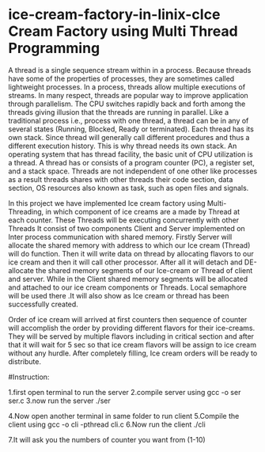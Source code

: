 # ice-cream-factory-in-linix-cIce Cream Factory using Multi Thread Programming


A thread is a single sequence stream within in a process. Because threads have some of the properties of processes, they are sometimes called lightweight processes. In a process, threads allow multiple executions of streams. In many respect, threads are popular way to improve application through parallelism. The CPU switches rapidly back and forth among the threads giving illusion that the threads are running in parallel. Like a traditional process i.e., process with one thread, a thread can be in any of several states (Running, Blocked, Ready or terminated). Each thread has its own stack. Since thread will generally call different procedures and thus a different execution history. This is why thread needs its own stack. An operating system that has thread facility, the basic unit of CPU utilization is a thread. A thread has or consists of a program counter (PC), a register set, and a stack space. Threads are not independent of one other like processes as a result threads shares with other threads their code section, data section, OS resources  also known as task, such as open files and signals.

In this project we have implemented Ice cream factory using Multi-Threading, in which component of ice creams are a made by Thread at each counter. These Threads will be executing concurrently with other Threads
It consist of two components Client and Server implemented on Inter process communication with shared memory.
Firstly Server will allocate the shared memory with address to which our Ice cream (Thread) will do function. Then it will write data on thread by allocating flavors to our ice cream and then it will call other processor. After all it will detach and DE-allocate the shared memory segments of our Ice-cream or Thread of client and server.
While in the Client shared memory segments will be allocated and attached to our ice cream components or Threads.
Local semaphore will be used there .It will also show as Ice cream or thread has been successfully created.

Order of ice cream will arrived at first counters then sequence of counter will accomplish the order by providing different flavors for their ice-creams. They will be served by multiple flavors including in critical section and after that it will wait for 5 sec so that ice cream flavors will be assign to ice cream without any hurdle. After completely filling, Ice cream orders will be ready to distribute.




#Instruction:

1.first open terminal to run the server
2.compile server using
	gcc -o ser ser.c
3.now run the server
	./ser

4.Now open another terminal in same folder to run client
5.Compile the client using
	 gcc -o cli -pthread cli.c
6.Now run the client
	./cli

7.It will ask you the numbers of counter you want from (1-10)
